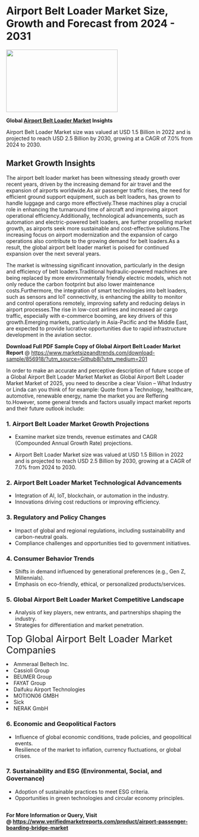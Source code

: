 <H1>Airport Belt Loader Market Size, Growth and Forecast from 2024 - 2031</H1><img class="aligncenter size-medium wp-image-584254" src="https://thirdeyenews.in/wp-content/uploads/2024/09/Global-Market-Research-300x168.jpeg" alt="" width="300" height="168" /><p><strong>Global&nbsp;<a href="https://www.marketsizeandtrends.com/download-sample/856918/?utm_source=Github8j?utm_medium=201">Airport Belt Loader Market</a> Insights</strong></p><p>Airport Belt Loader Market size was valued at USD 1.5 Billion in 2022 and is projected to reach USD 2.5 Billion by 2030, growing at a CAGR of 7.0% from 2024 to 2030.</p><p><h2>Market Growth Insights</h2> <p>The airport belt loader market has been witnessing steady growth over recent years, driven by the increasing demand for air travel and the expansion of airports worldwide.As air passenger traffic rises, the need for efficient ground support equipment, such as belt loaders, has grown to handle luggage and cargo more effectively.These machines play a crucial role in enhancing the turnaround time of aircraft and improving airport operational efficiency.Additionally, technological advancements, such as automation and electric-powered belt loaders, are further propelling market growth, as airports seek more sustainable and cost-effective solutions.The increasing focus on airport modernization and the expansion of cargo operations also contribute to the growing demand for belt loaders.As a result, the global airport belt loader market is poised for continued expansion over the next several years.</p> <p>The market is witnessing significant innovation, particularly in the design and efficiency of belt loaders.Traditional hydraulic-powered machines are being replaced by more environmentally friendly electric models, which not only reduce the carbon footprint but also lower maintenance costs.Furthermore, the integration of smart technologies into belt loaders, such as sensors and IoT connectivity, is enhancing the ability to monitor and control operations remotely, improving safety and reducing delays in airport processes.The rise in low-cost airlines and increased air cargo traffic, especially with e-commerce booming, are key drivers of this growth.Emerging markets, particularly in Asia-Pacific and the Middle East, are expected to provide lucrative opportunities due to rapid infrastructure development in the aviation sector.<p><span class=""><strong>Download Full PDF Sample Copy of Global Airport Belt Loader Market Report</strong> @ <a href="https://www.marketsizeandtrends.com/download-sample/856918/?utm_source=Github8j?utm_medium=201" target="_blank">https://www.marketsizeandtrends.com/download-sample/856918/?utm_source=Github8j?utm_medium=201</a></span></p><p>In order to make an accurate and perceptive description of future scope of a Global&nbsp;Airport Belt Loader Market Market as Global&nbsp;Airport Belt Loader Market Market of 2025, you need to describe a clear Vision &ndash; What Industry or Linda can you think of for example: Quote from a Technology, healthcare, automotive, renewable energy, name the market you are Reffering to.However, some general trends and factors usually impact market reports and their future outlook include:</p><h3>1.&nbsp;<strong>Airport Belt Loader Market Growth Projections</strong></h3><ul><li>Examine market size trends, revenue estimates and CAGR (Compounded Annual Growth Rate) projections.</li><li><p>Airport Belt Loader Market size was valued at USD 1.5 Billion in 2022 and is projected to reach USD 2.5 Billion by 2030, growing at a CAGR of 7.0% from 2024 to 2030.</p></li></ul><h3>2.&nbsp;<strong>Airport Belt Loader Market Technological Advancements</strong></h3><ul><li>Integration of AI, IoT, blockchain, or automation in the industry.</li><li>Innovations driving cost reductions or improving efficiency.</li></ul><h3>3.&nbsp;<strong>Regulatory and Policy Changes</strong></h3><ul><li>Impact of global and regional regulations, including sustainability and carbon-neutral goals.</li><li>Compliance challenges and opportunities tied to government initiatives.</li></ul><h3>4.&nbsp;<strong>Consumer Behavior Trends</strong></h3><ul><li>Shifts in demand influenced by generational preferences (e.g., Gen Z, Millennials).</li><li>Emphasis on eco-friendly, ethical, or personalized products/services.</li></ul><h3>5.&nbsp;<strong>Global Airport Belt Loader Market Competitive Landscape</strong></h3><ul><li>Analysis of key players, new entrants, and partnerships shaping the industry.</li><li>Strategies for differentiation and market penetration.</li></ul><p data-pm-slice="1 1 []"><span style="color: inherit; font-family: inherit; font-size: 25px;">Top Global Airport Belt Loader Market Companies</span></p><div class="" data-test-id=""><p><li>Ammeraal Beltech Inc.</li><li> Cassioli Group</li><li> BEUMER Group</li><li> FAYAT Group</li><li> Daifuku Airport Technologies</li><li> MOTION06 GMBH</li><li> Sick</li><li> NERAK GmbH</li></p></div><h3>6.&nbsp;<strong>Economic and Geopolitical Factors</strong></h3><ul><li>Influence of global economic conditions, trade policies, and geopolitical events.</li><li>Resilience of the market to inflation, currency fluctuations, or global crises.</li></ul><h3>7.&nbsp;<strong>Sustainability and ESG (Environmental, Social, and Governance)</strong></h3><ul><li>Adoption of sustainable practices to meet ESG criteria.</li><li>Opportunities in green technologies and circular economy principles.</li></ul><h2><strong style="font-size: 14px;">For More Information or Query, Visit @&nbsp;</strong><a style="background-color: #ffffff; font-size: 14px;" href="https://www.marketsizeandtrends.com/report/airport-belt-loader-market/" target="_blank">https://www.verifiedmarketreports.com/product/airport-passenger-boarding-bridge-market</a></h2>